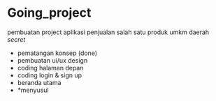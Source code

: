 # Going_project
pembuatan project aplikasi penjualan salah satu produk umkm daerah *secret*
- pematangan konsep (done)
- pembuatan ui/ux design
- coding halaman depan
- coding login & sign up
- beranda utama
- *menyusul
